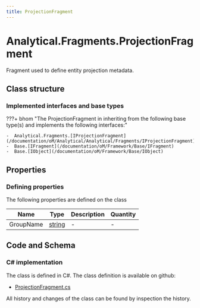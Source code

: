 ```yaml
---
title: ProjectionFragment
---
```


# Analytical.Fragments.ProjectionFragment

Fragment used to define entity projection metadata.

## Class structure

### Implemented interfaces and base types

???+ bhom "The ProjectionFragment in inheriting from the following base type(s) and implements the following interfaces:"

    -  Analytical.Fragments.[IProjectionFragment](/documentation/oM/Analytical/Analytical/Fragments/IProjectionFragment)
    -  Base.[IFragment](/documentation/oM/Framework/Base/IFragment)
    -  Base.[IObject](/documentation/oM/Framework/Base/IObject)


## Properties



### Defining properties

The following properties are defined on the class

| Name             | Type             | Description      | Quantity         |
|------------------|------------------|------------------|------------------|
| GroupName | [string](https://learn.microsoft.com/en-us/dotnet/api/System.String?view=netstandard-2.0) | - | - |


## Code and Schema

### C# implementation

The class is defined in C#. The class definition is available on github:

- [ProjectionFragment.cs](https://github.com/BHoM/BHoM/blob/develop/Analytical_oM/Fragments\ProjectionFragment.cs)

All history and changes of the class can be found by inspection the history.
